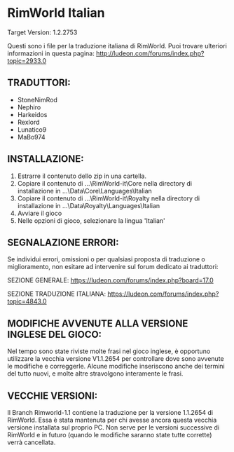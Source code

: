 RimWorld Italian
================
Target Version: 1.2.2753

Questi sono i file per la traduzione italiana di RimWorld.
Puoi trovare ulteriori informazioni in questa pagina: http://ludeon.com/forums/index.php?topic=2933.0

TRADUTTORI:
------------------
- StoneNimRod
- Nephiro
- Harkeidos
- Rexlord
- Lunatico9
- MaBo974

INSTALLAZIONE:
------------------
1) Estrarre il contenuto dello zip in una cartella.
2) Copiare il contenuto di ...\RimWorld-it\Core nella directory di installazione in ...\Data\Core\Languages\Italian
3) Copiare il contenuto di ...\RimWorld-it\Royalty nella directory di installazione in ...\Data\Royalty\Languages\Italian
4) Avviare il gioco
5) Nelle opzioni di gioco, selezionare la lingua 'Italian'

SEGNALAZIONE ERRORI:
------------------------------
Se individui errori, omissioni o per qualsiasi proposta di traduzione o miglioramento, non esitare ad intervenire sul forum dedicato ai traduttori:

SEZIONE GENERALE: https://ludeon.com/forums/index.php?board=17.0

SEZIONE TRADUZIONE ITALIANA: https://ludeon.com/forums/index.php?topic=4843.0

MODIFICHE AVVENUTE ALLA VERSIONE INGLESE DEL GIOCO:
-----------------
Nel tempo sono state riviste molte frasi nel gioco inglese, è opportuno utilizzare la vecchia versione V1.1.2654 per controllare dove sono avvenute le modifiche e correggerle. Alcune modifiche inseriscono anche dei termini del tutto nuovi, e molte altre stravolgono interamente le frasi.

VECCHIE VERSIONI:
-----------------
Il Branch Rimworld-1.1 contiene la traduzione per la versione 1.1.2654 di RimWorld. Essa è stata mantenuta per chi avesse ancora questa vecchia versione installata sul proprio PC. Non serve per le versioni successive di RimWorld e in futuro (quando le modifiche saranno state tutte corrette) verrà cancellata.
